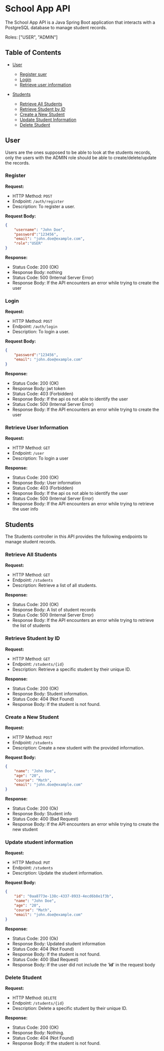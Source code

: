 # School App API

The School App API is a Java Spring Boot application that interacts with a PostgreSQL database to manage student records.

Roles: ["USER", "ADMIN"]

## Table of Contents
- [User](#user)
  - [Register suer](#register)
  - [Login](#login)
  - [Retrieve user information](#retrieve-user-information)


- [Students](#students)
  - [Retrieve All Students](#retrieve-all-students)
  - [Retrieve Student by ID](#retrieve-student-by-id)
  - [Create a New Student](#create-a-new-student)
  - [Update Student Information](#update-student-information)
  - [Delete Student](#delete-student)


## User
Users are the ones supposed to be able to look at the students records, only the
users with the ADMIN role should be able to create/delete/update the records.
### Register
**Request:**
- HTTP Method: `POST`
- Endpoint: `/auth/register`
- Description: To register a user.

**Request Body:**

```json
{
    "username": "John Doe",
    "password":"123456",
    "email": "john.doe@example.com",
    "role":"USER"
}
```

**Response:**

- Status Code: 200 (OK)
- Response Body: nothing
- Status Code: 500 (Internal Server Error)
- Response Body: If the API encounters an  error while trying to create the user

### Login
**Request:**
- HTTP Method: `POST`
- Endpoint: `/auth/login`
- Description: To login a user.

**Request Body:**

```json
{
    "password":"123456",
    "email": "john.doe@example.com"
}
```

**Response:**

- Status Code: 200 (OK)
- Response Body: jwt token
- Status Code: 403 (Forbidden)
- Response Body: If the api os not able to identify the user
- Status Code: 500 (Internal Server Error)
- Response Body: If the API encounters an  error while trying to create the user


### Retrieve User Information
**Request:**
- HTTP Method: `GET`
- Endpoint: `/user`
- Description: To login a user

**Response:**
- Status Code: 200 (OK)
- Response Body: User information
- Status Code: 403 (Forbidden)
- Response Body: If the api os not able to identify the user
- Status Code: 500 (Internal Server Error)
- Response Body: If the API encounters an  error while trying to retrieve the user
info


## Students

The Students controller in this API provides the following endpoints to manage student records.

### Retrieve All Students

**Request:**

- HTTP Method: `GET`
- Endpoint: `/students`
- Description: Retrieve a list of all students.

**Response:**

- Status Code: 200 (OK)
- Response Body: A list of student records
- Status Code: 500 (Internal Server Error)
- Response Body: If the API encounters an  error while trying to retrieve the list of students


### Retrieve Student by ID

**Request:**

- HTTP Method: `GET`
- Endpoint: `/students/{id}`
- Description: Retrieve a specific student by their unique ID.

**Response:**

- Status Code: 200 (OK)
- Response Body: Student information.
- Status Code: 404 (Not Found)
- Response Body: If the student is not found.

### Create a New Student

**Request:**

- HTTP Method: `POST`
- Endpoint: `/students`
- Description: Create a new student with the provided information.

**Request Body:**

```json
{
    "name": "John Doe",
    "age": "20",
    "course": "Math",
    "email": "john.doe@example.com"
}
```
**Response:**
- Status Code: 200 (Ok)
- Response Body: Student info
- Status Code: 400 (Bad Request)
- Response Body: If the API encounters an  error while trying to create the new student

### Update student information

**Request:**

- HTTP Method: `PUT`
- Endpoint: `/students`
- Description: Update the student information.

**Request Body:**

```json
{
    "id": "0aa8773e-138c-4337-8933-4ecd6b8e1f3b",
    "name": "John Doe",
    "age": "20",
    "course": "Math",
    "email": "john.doe@example.com"
}
```

**Response:**
- Status Code: 200 (Ok)
- Response Body: Updated student information
- Status Code: 404 (Not Found)
- Response Body: If the student is not found.
- Status Code: 400 (Bad Request)
- Response Body: If the user did not  include the '**id**' in the request body


### Delete Student 

**Request:**

- HTTP Method: `DELETE`
- Endpoint: `/students/{id}`
- Description: Delete a specific student by their unique ID.

**Response:**

- Status Code: 200 (OK)
- Response Body: Nothing.
- Status Code: 404 (Not Found)
- Response Body: If the student is not found.

